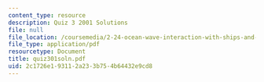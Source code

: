 ```yaml
---
content_type: resource
description: Quiz 3 2001 Solutions
file: null
file_location: /coursemedia/2-24-ocean-wave-interaction-with-ships-and-offshore-energy-systems-13-022-spring-2002/2c1726e193112a233b754b64432e9cd8_quiz301soln.pdf
file_type: application/pdf
resourcetype: Document
title: quiz301soln.pdf
uid: 2c1726e1-9311-2a23-3b75-4b64432e9cd8
---
```

